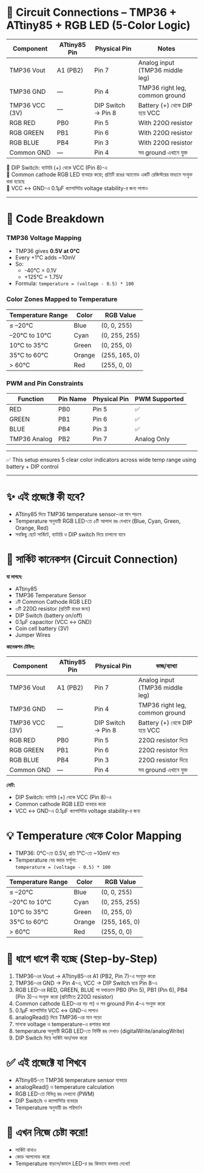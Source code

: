 # 🔌 Circuit Connections – TMP36 + ATtiny85 + RGB LED (5-Color Logic)

| Component           | ATtiny85 Pin | Physical Pin | Notes                                  |
|---------------------|--------------|---------------|----------------------------------------|
| TMP36 Vout          | A1 (PB2)     | Pin 7         | Analog input (TMP36 middle leg)        |
| TMP36 GND           | —            | Pin 4         | TMP36 right leg, common ground      |
| TMP36 VCC (3V)      | —            | DIP Switch → Pin 8 | Battery (+) থেকে DIP হয়ে VCC |
| RGB RED             | PB0          | Pin 5         | With 220Ω resistor                     |
| RGB GREEN           | PB1          | Pin 6         | With 220Ω resistor                     |
| RGB BLUE            | PB4          | Pin 3         | With 220Ω resistor                     |
| Common GND          | —            | Pin 4         | সব ground এখানে যুক্ত              |

📌 DIP Switch: ব্যাটারি (+) থেকে VCC (Pin 8)-এ  
📌 Common cathode RGB LED ব্যবহার করো; প্রতিটি রঙের অ্যানোড একটি রেজিস্টরের মাধ্যমে সংযুক্ত করা হয়েছে  
📌 VCC ↔ GND-এ 0.1μF ক্যাপাসিটর voltage stability-র জন্য লাগাও

---

# 🧠 Code Breakdown

### TMP36 Voltage Mapping
- TMP36 gives **0.5V at 0°C**  
- Every +1°C adds ~10mV  
- So:  
  - -40°C = 0.1V  
  - +125°C = 1.75V  
- Formula: `temperature = (voltage - 0.5) * 100`

### Color Zones Mapped to Temperature

| Temperature Range     | Color   | RGB Value      |
|----------------------|---------|----------------|
| ≤ –20°C              | Blue    | (0, 0, 255)    |
| –20°C to 10°C        | Cyan    | (0, 255, 255)  |
| 10°C to 35°C         | Green   | (0, 255, 0)    |
| 35°C to 60°C         | Orange  | (255, 165, 0)  |
| > 60°C               | Red     | (255, 0, 0)    |

### PWM and Pin Constraints

| Function     | Pin Name | Physical Pin | PWM Supported |
|--------------|-----------|---------------|----------------|
| RED          | PB0       | Pin 5         | ✅             |
| GREEN        | PB1       | Pin 6         | ✅             |
| BLUE         | PB4       | Pin 3         | ✅             |
| TMP36 Analog | PB2       | Pin 7         | Analog Only    |

---

✅ This setup ensures 5 clear color indicators across wide temp range using battery + DIP control

---

✨ এই প্রজেক্টে কী হবে?
==========================
- ATtiny85 দিয়ে TMP36 temperature sensor-এর মান পড়বে
- Temperature অনুযায়ী RGB LED-তে ৫টি আলাদা রঙ দেখাবে (Blue, Cyan, Green, Orange, Red)
- সবকিছু ছোট সার্কিটে, ব্যাটারি ও DIP switch দিয়ে চালানো যাবে

🔌 সার্কিট কানেকশন (Circuit Connection)
==========================
**যা লাগবে:**
- ATtiny85
- TMP36 Temperature Sensor
- ১টি Common Cathode RGB LED
- ৩টি 220Ω resistor (প্রতিটি রঙের জন্য)
- DIP Switch (battery on/off)
- 0.1μF capacitor (VCC ↔ GND)
- Coin cell battery (3V)
- Jumper Wires

**কানেকশন টেবিল:**

| Component           | ATtiny85 Pin | Physical Pin | কাজ/ব্যাখ্যা                        |
|---------------------|--------------|-------------|-------------------------------------|
| TMP36 Vout          | A1 (PB2)     | Pin 7       | Analog input (TMP36 middle leg)     |
| TMP36 GND           | —            | Pin 4       | TMP36 right leg, common ground      |
| TMP36 VCC (3V)      | —            | DIP Switch → Pin 8 | Battery (+) থেকে DIP হয়ে VCC |
| RGB RED             | PB0          | Pin 5       | 220Ω resistor দিয়ে                 |
| RGB GREEN           | PB1          | Pin 6       | 220Ω resistor দিয়ে                 |
| RGB BLUE            | PB4          | Pin 3       | 220Ω resistor দিয়ে                 |
| Common GND          | —            | Pin 4       | সব ground এখানে যুক্ত              |

**নোট:**
- DIP Switch: ব্যাটারি (+) থেকে VCC (Pin 8)-এ
- Common cathode RGB LED ব্যবহার করো
- VCC ↔ GND-এ 0.1μF ক্যাপাসিটর voltage stability-র জন্য

💡 Temperature থেকে Color Mapping
==========================
- TMP36: 0°C-তে 0.5V, প্রতি 1°C-তে ~10mV বাড়ে
- Temperature বের করার ফর্মুলা:  
  `temperature = (voltage - 0.5) * 100`

| Temperature Range     | Color   | RGB Value      |
|----------------------|---------|----------------|
| ≤ –20°C              | Blue    | (0, 0, 255)    |
| –20°C to 10°C        | Cyan    | (0, 255, 255)  |
| 10°C to 35°C         | Green   | (0, 255, 0)    |
| 35°C to 60°C         | Orange  | (255, 165, 0)  |
| > 60°C               | Red     | (255, 0, 0)    |

📝 ধাপে ধাপে কী হচ্ছে (Step-by-Step)
==========================
1. TMP36-এর Vout → ATtiny85-এর A1 (PB2, Pin 7)-এ সংযুক্ত করো
2. TMP36-এর GND → Pin 4-এ, VCC → DIP Switch হয়ে Pin 8-এ
3. RGB LED-এর RED, GREEN, BLUE পা যথাক্রমে PB0 (Pin 5), PB1 (Pin 6), PB4 (Pin 3)-এ সংযুক্ত করো (প্রতিটিতে 220Ω resistor)
4. Common cathode (LED-এর বড় পা) ও সব ground Pin 4-এ সংযুক্ত করো
5. 0.1μF ক্যাপাসিটর VCC ↔ GND-এ লাগাও
6. analogRead() দিয়ে TMP36-এর মান পড়ো
7. মানকে voltage ও temperature-এ রূপান্তর করো
8. temperature অনুযায়ী RGB LED-তে নির্দিষ্ট রঙ দেখাও (digitalWrite/analogWrite)
9. DIP Switch দিয়ে সার্কিট অন/অফ করো

✅ এই প্রজেক্টে যা শিখবে
==========================
- ATtiny85-তে TMP36 temperature sensor ব্যবহার
- analogRead() ও temperature calculation
- RGB LED-তে বিভিন্ন রঙ দেখানো (PWM)
- DIP Switch ও ক্যাপাসিটর ব্যবহার
- Temperature অনুযায়ী রঙ পরিবর্তন

🚦 এখন নিজে চেষ্টা করো!
==========================
- সার্কিট বানাও
- কোড আপলোড করো
- Temperature বাড়লে/কমলে LED-র রঙ কিভাবে বদলায় দেখো!
